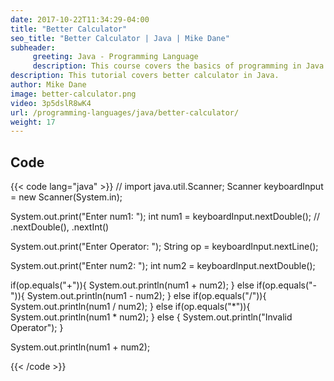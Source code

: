 ```yaml
---
date: 2017-10-22T11:34:29-04:00
title: "Better Calculator"
seo_title: "Better Calculator | Java | Mike Dane"
subheader:
     greeting: Java - Programming Language
     description: This course covers the basics of programming in Java. Work your way through the videos and we'll teach you everything you need to know to start your programming journey!
description: This tutorial covers better calculator in Java.
author: Mike Dane
image: better-calculator.png
video: 3p5dslR8wK4
url: /programming-languages/java/better-calculator/
weight: 17
---
```


## Code

{{< code lang="java" >}}
// import java.util.Scanner;
Scanner keyboardInput = new Scanner(System.in);

System.out.print("Enter num1: ");
int num1 = keyboardInput.nextDouble(); // .nextDouble(), .nextInt()

System.out.print("Enter Operator: ");
String op = keyboardInput.nextLine();

System.out.print("Enter num2: ");
int num2 = keyboardInput.nextDouble();

if(op.equals("+")){
     System.out.println(num1 + num2);
} else if(op.equals("-")){
     System.out.println(num1 - num2);
} else if(op.equals("/")){
     System.out.println(num1 / num2);
} else if(op.equals("*")){
     System.out.println(num1 * num2);
} else {
     System.out.println("Invalid Operator");
}

System.out.println(num1 + num2);

{{< /code >}}